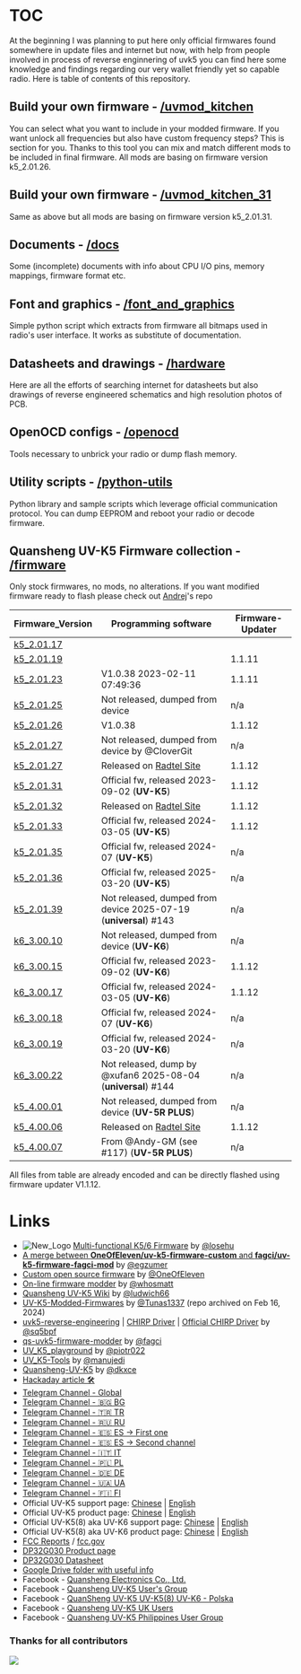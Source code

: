 # TOC
At the beginning I was planning to put here only official firmwares found somewhere in update files and internet but now, with help from people involved in process of reverse enginnering of uvk5 you can find here some knowledge and findings regarding our very wallet friendly yet so capable radio. Here is table of contents of this repository.

## Build your own firmware - [/uvmod_kitchen](/uvmod_kitchen)
You can select what you want to include in your modded firmware. If you want unlock all frequencies but also have custom frequency steps? This is section for you. Thanks to this tool you can mix and match different mods to be included in final firmware. All mods are basing on firmware version k5_2.01.26.

## Build your own firmware - [/uvmod_kitchen_31](/uvmod_kitchen_31)
Same as above but all mods are basing on firmware version k5_2.01.31.

## Documents - [/docs](/docs)
Some (incomplete) documents with info about CPU I/O pins, memory mappings, firmware format etc. 

## Font and graphics - [/font_and_graphics](/font_and_graphics)
Simple python script which extracts from firmware all bitmaps used in radio's user interface. It works as substitute of documentation.

## Datasheets and drawings - [/hardware](/hardware)
Here are all the efforts of searching internet for datasheets but also drawings of reverse engineered schematics and high resolution photos of PCB.

## OpenOCD configs - [/openocd](/openocd)
Tools necessary to unbrick your radio or dump flash memory.

## Utility scripts - [/python-utils](/python-utils)
Python library and sample scripts which leverage official communication protocol. You can dump EEPROM and reboot your radio or decode firmware. 

## Quansheng UV-K5 Firmware collection - [/firmware](/firmware)
Only stock firmwares, no mods, no alterations. If you want modified firmware ready to flash please check out [Andrej](https://github.com/Tunas1337/UV-K5-Modded-Firmwares)'s repo

| Firmware_Version                                  | Programming software                                                       | Firmware-Updater |
| --                                                | --                                                                         | --               |
| [k5_2.01.17](firmware/k5_v2.01.17_publish.bin)    |                                                                            |                  |
| [k5_2.01.19](firmware/k5_v2.01.19_publish.bin)    |                                                                            | 1.1.11           |
| [k5_2.01.23](firmware/k5_v2.01.23_publish.bin)    | V1.0.38 2023-02-11 07:49:36                                                | 1.1.11           |
| [k5_2.01.25](firmware/k5_v2.01.25_publish.bin)    | Not released, dumped from device                                           | n/a              |
| [k5_2.01.26](firmware/k5_v2.01.26_publish.bin)    | V1.0.38                                                                    | 1.1.12           |
| [k5_2.01.27](firmware/k5_v2.01.27_flashable.bin)  | Not released, dumped from device by @CloverGit                             | n/a              |
| [k5_2.01.27](firmware/RT590_v2.01.27_publish.bin) | Released on [Radtel Site](https://www.radtels.com/pages/software-download) | 1.1.12           |
| [k5_2.01.31](firmware/k5_v2.01.31_publish.bin)    | Official fw, released 2023-09-02 (**UV-K5**)                               | 1.1.12           |
| [k5_2.01.32](firmware/RT590_v2.01.32_publish.bin) | Released on [Radtel Site](https://www.radtels.com/pages/software-download) | 1.1.12           |
| [k5_2.01.33](firmware/k5_v2.01.33_publish.bin)    | Official fw, released 2024-03-05 (**UV-K5**)                               | 1.1.12           |
| [k5_2.01.35](firmware/K5_ms_lpf32_v2.01.35_publish.bin)    | Official fw, released 2024-07 (**UV-K5**)                         | n/a              |
| [k5_2.01.36](firmware/k5_v2.01.36_publish.bin)    | Official fw, released 2025-03-20 (**UV-K5**)                               | n/a              |
| [k5_2.01.39](firmware/k5_v2.01.39_publish.bin)    | Not released, dumped from device 2025-07-19 (**universal**) #143           | n/a              |
| [k6_3.00.10](firmware/k6_v3.00.10_flashable.bin)  | Not released, dumped from device (**UV-K6**)                               | n/a              |
| [k6_3.00.15](firmware/k6_v3.00.15_publish.bin)    | Official fw, released 2023-09-02 (**UV-K6**)                               | 1.1.12           |
| [k6_3.00.17](firmware/k6_v3.00.17_publish.bin)    | Official fw, released 2024-03-05 (**UV-K6**)                               | 1.1.12           |
| [k6_3.00.18](firmware/K6_ms_lpf32_v3.00.18_publish.bin)    | Official fw, released 2024-07 (**UV-K6**)                         | n/a              |
| [k6_3.00.19](firmware/k6_v3.00.19_publish.bin)    | Official fw, released 2024-03-20 (**UV-K6**)                               | n/a              |
| [k6_3.00.22](firmware/k6_v3.00.22_publish.bin)    | Not released, dump by @xufan6 2025-08-04 (**universal**) #144              | n/a              |
| [k5_4.00.01](firmware/k5_v4.00.01_flashable.bin)  | Not released, dumped from device (**UV-5R PLUS**)                          | n/a              |
| [k5_4.00.06](firmware/RT600_v4.00.06_publish.bin) | Released on [Radtel Site](https://www.radtels.com/pages/software-download) | 1.1.12           |
| [k5_4.00.07](firmware/k5_v4.00.07_publish.bin)    | From @Andy-GM (see #117) (**UV-5R PLUS**)                                  | n/a              |

All files from table are already encoded and can be directly flashed using firmware updater V1.1.12. 


# Links
* ![New_Logo](https://github.com/amnemonic/Quansheng_UV-K5_Firmware/assets/29899901/9b6b8303-6a95-4c9f-81b7-52782500f833) [Multi-functional K5/6 Firmware](https://github.com/losehu/uv-k5-firmware-custom/blob/main/README_en.md) by [@losehu](https://github.com/losehu)
*  [A merge between **OneOfEleven/uv-k5-firmware-custom** and **fagci/uv-k5-firmware-fagci-mod**](https://github.com/egzumer/uv-k5-firmware-custom) by [@egzumer](https://github.com/egzumer)
* [Custom open source firmware](https://github.com/OneOfEleven/uv-k5-firmware-custom) by [@OneOfEleven](https://github.com/OneOfEleven)
* [On-line firmware modder](https://whosmatt.github.io/uvmod/)  by [@whosmatt](https://github.com/whosmatt)
* [Quansheng UV-K5 Wiki](https://github.com/ludwich66/Quansheng_UV-K5_Wiki/wiki) by [@ludwich66](https://github.com/ludwich66)
* [UV-K5-Modded-Firmwares](https://github.com/Tunas1337/UV-K5-Modded-Firmwares) by [@Tunas1337](https://github.com/Tunas1337) (repo archived on Feb 16, 2024)
* [uvk5-reverse-engineering](https://github.com/sq5bpf/uvk5-reverse-engineering) | [CHIRP Driver](https://github.com/sq5bpf/uvk5-reverse-engineering/blob/main/uvk5.py) | [Official CHIRP Driver](https://github.com/kk7ds/chirp/blob/master/chirp/drivers/uvk5.py) by [@sq5bpf](https://github.com/sq5bpf)
* [qs-uvk5-firmware-modder](https://github.com/fagci/qs-uvk5-firmware-modder) by [@fagci](https://github.com/fagci)
* [UV_K5_playground](https://github.com/piotr022/UV_K5_playground) by [@piotr022](https://github.com/piotr022)
* [UV_K5-Tools](https://github.com/manujedi/UV_K5-Tools) by [@manujedi](https://github.com/manujedi)
* [Quansheng-UV-K5](https://github.com/dkxce/Quansheng-UV-K5) by [@dkxce](https://github.com/dkxce)
* [Hackaday article 🛠](https://hackaday.com/2023/06/23/easy-modifications-for-inexpensive-radios/)
* [Telegram Channel - Global](https://t.me/quansheng_uvk5_en)
* [Telegram Channel - 🇧🇬 BG](https://t.me/quansheng_uvk5_bg)
* [Telegram Channel - 🇹🇷 TR](https://t.me/quansheng_uvk5_tr)
* [Telegram Channel - 🇷🇺 RU](https://t.me/uv_k5)
* [Telegram Channel - 🇪🇸 ES -> First one](https://t.me/Quansenguvk5) 
* [Telegram Channel - 🇪🇸 ES -> Second channel](https://t.me/QuanShengES)
* [Telegram Channel - 🇮🇹 IT](https://t.me/+W31XPFpurWk0NzM0)
* [Telegram Channel - 🇵🇱 PL](https://t.me/uvk5_pl)
* [Telegram Channel - 🇩🇪 DE](https://t.me/quanshenguv5kde)
* [Telegram Channel - 🇺🇦 UA](https://t.me/radioamators/38782)
* [Telegram Channel - 🇫🇮 FI](https://t.me/UVK5_Suomi)
* Official UV-K5 support page:              [Chinese](http://qsfj.com/support/downloads/3002) | [English](http://en.qsfj.com/support/downloads/3002)
* Official UV-K5 product page:              [Chinese](http://qsfj.com/products/3002)          | [English](http://en.qsfj.com/products/3002)
* Official UV-K5(8) aka UV-K6 support page: [Chinese](http://qsfj.com/support/downloads/3268) | [English](http://en.qsfj.com/support/downloads/3268)
* Official UV-K5(8) aka UV-K6 product page: [Chinese](http://qsfj.com/products/3268)          | [English](http://en.qsfj.com/products/3268)
* [FCC Reports](https://fcc.id/XBPUV-K5) / [fcc.gov](https://apps.fcc.gov/oetcf/eas/reports/ViewExhibitReport.cfm?mode=Exhibits&RequestTimeout=500&calledFromFrame=Y&application_id=8sqkxgC%2F1cYNHF0lGkSAwA%3D%3D&fcc_id=XBPUV-K5)
* [DP32G030 Product page](https://dnsj88.com/dp32g030lq32)
* [DP32G030 Datasheet](https://dnsj88.com/filedownload/493463)
* [Google Drive folder with useful info](https://drive.google.com/drive/folders/1NmcPb5yl5jnz7uWBO-c4B89XYL5AZeHw)
* Facebook - [Quansheng Electronics Co., Ltd.](https://www.facebook.com/QuanshengRadios/)
* Facebook - [Quansheng UV-K5 User's Group](https://www.facebook.com/groups/229333669483573/)
* Facebook - [QuanSheng UV-K5 UV-K5(8) UV-K6 - Polska](https://www.facebook.com/groups/205485455659292/)
* Facebook - [Quansheng UV-K5 UK Users](https://www.facebook.com/groups/2291286734508728/)
* Facebook - [Quansheng UV-K5 Philippines User Group](https://www.facebook.com/groups/678587170703812/)


### Thanks for all contributors

<a href="https://github.com/amnemonic/Quansheng_UV-K5_Firmware/graphs/contributors">
  <img src="https://contrib.rocks/image?repo=amnemonic/Quansheng_UV-K5_Firmware" />
</a>
